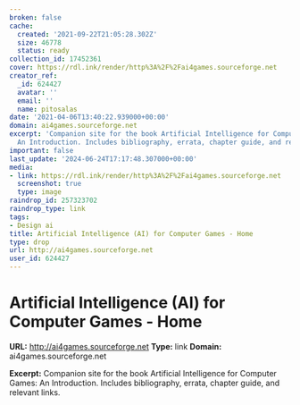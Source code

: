 ```yaml
---
broken: false
cache:
  created: '2021-09-22T21:05:28.302Z'
  size: 46778
  status: ready
collection_id: 17452361
cover: https://rdl.ink/render/http%3A%2F%2Fai4games.sourceforge.net
creator_ref:
  _id: 624427
  avatar: ''
  email: ''
  name: pitosalas
date: '2021-04-06T13:40:22.939000+00:00'
domain: ai4games.sourceforge.net
excerpt: 'Companion site for the book Artificial Intelligence for Computer Games:
  An Introduction. Includes bibliography, errata, chapter guide, and relevant links.'
important: false
last_update: '2024-06-24T17:17:48.307000+00:00'
media:
- link: https://rdl.ink/render/http%3A%2F%2Fai4games.sourceforge.net
  screenshot: true
  type: image
raindrop_id: 257323702
raindrop_type: link
tags:
- Design ai
title: Artificial Intelligence (AI) for Computer Games - Home
type: drop
url: http://ai4games.sourceforge.net
user_id: 624427
---
```


# Artificial Intelligence (AI) for Computer Games - Home

**URL:** http://ai4games.sourceforge.net
**Type:** link
**Domain:** ai4games.sourceforge.net

**Excerpt:** Companion site for the book Artificial Intelligence for Computer Games: An Introduction. Includes bibliography, errata, chapter guide, and relevant links.
